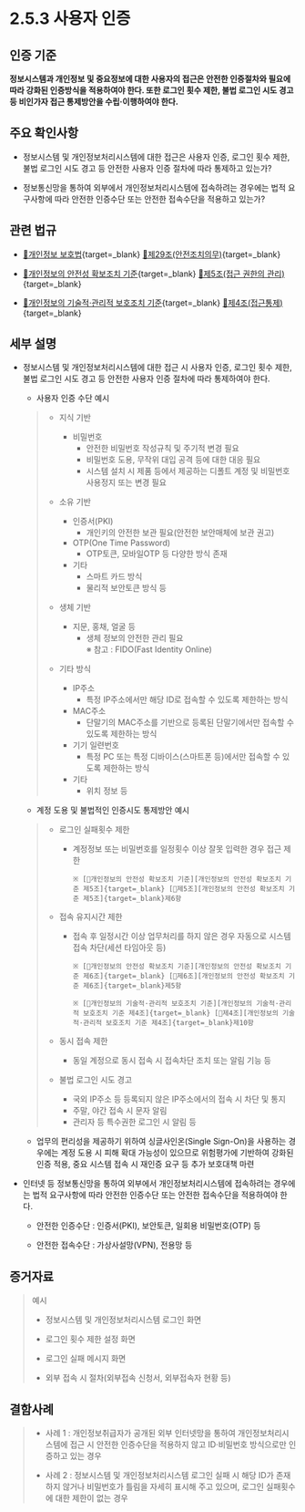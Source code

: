 # 2.5.3 사용자 인증

## 인증 기준

**정보시스템과 개인정보 및 중요정보에 대한 사용자의 접근은 안전한 인증절차와 필요에 따라 강화된 인증방식을 적용하여야 한다. 또한 로그인 횟수 제한, 불법 로그인 시도 경고 등 비인가자 접근 통제방안을 수립·이행하여야 한다.**

## 주요 확인사항

- 정보시스템 및 개인정보처리시스템에 대한 접근은 사용자 인증, 로그인 횟수 제한, 불법 로그인 시도 경고 등 안전한 사용자 인증 절차에 따라 통제하고 있는가?

- 정보통신망을 통하여 외부에서 개인정보처리시스템에 접속하려는 경우에는 법적 요구사항에 따라 안전한 인증수단 또는 안전한 접속수단을 적용하고 있는가?

## 관련 법규

- [🔗개인정보 보호법][개인정보 보호법 제29조]{target=_blank} [🔗제29조(안전조치의무)][개인정보 보호법 제29조 부분]{target=_blank}

- [🔗개인정보의 안전성 확보조치 기준][개인정보의 안전성 확보조치 기준 제5조]{target=_blank} [🔗제5조(접근 권한의 관리)][개인정보의 안전성 확보조치 기준 제5조]{target=_blank}

- [🔗개인정보의 기술적·관리적 보호조치 기준][개인정보의 기술적·관리적 보호조치 기준 제4조]{target=_blank} [🔗제4조(접근통제)][개인정보의 기술적·관리적 보호조치 기준 제4조]{target=_blank}

## 세부 설명

- 정보시스템 및 개인정보처리시스템에 대한 접근 시 사용자 인증, 로그인 횟수 제한, 불법 로그인 시도 경고 등 안전한 사용자 인증 절차에 따라 통제하여야 한다.

    - 사용자 인증 수단 예시
    >
    > - 지식 기반
    >     - 비밀번호
    >         - 안전한 비밀번호 작성규칙 및 주기적 변경 필요
    >         - 비밀번호 도용, 무작위 대입 공격 등에 대한 대응 필요
    >         - 시스템 설치 시 제품 등에서 제공하는 디폴트 계정 및 비밀번호 사용정지 또는 변경 필요
    >
    > - 소유 기반
    >     - 인증서(PKI)
    >         - 개인키의 안전한 보관 필요(안전한 보안매체에 보관 권고)
    >     - OTP(One Time Password)
    >         - OTP토큰, 모바일OTP 등 다양한 방식 존재
    >     - 기타
    >         - 스마트 카드 방식
    >         - 물리적 보안토큰 방식 등
    >
    > - 생체 기반
    >     - 지문, 홍채, 얼굴 등
    >         - 생체 정보의 안전한 관리 필요  
    >           ※ 참고 : FIDO(Fast Identity Online)
    >
    > - 기타 방식
    >     - IP주소
    >         - 특정 IP주소에서만 해당 ID로 접속할 수 있도록 제한하는 방식
    >     - MAC주소
    >         - 단말기의 MAC주소를 기반으로 등록된 단말기에서만 접속할 수 있도록 제한하는 방식
    >     - 기기 일련번호
    >         - 특정 PC 또는 특정 디바이스(스마트폰 등)에서만 접속할 수 있도록 제한하는 방식
    >     - 기타
    >         - 위치 정보 등

    - 계정 도용 및 불법적인 인증시도 통제방안 예시
    >
    > - 로그인 실패횟수 제한
    >     - 계정정보 또는 비밀번호를 일정횟수 이상 잘못 입력한 경우 접근 제한
    >
    >           ※ [🔗개인정보의 안전성 확보조치 기준][개인정보의 안전성 확보조치 기준 제5조]{target=_blank} [🔗제5조][개인정보의 안전성 확보조치 기준 제5조]{target=_blank}제6항
    >
    > - 접속 유지시간 제한
    >     - 접속 후 일정시간 이상 업무처리를 하지 않은 경우 자동으로 시스템 접속 차단(세션 타임아웃 등)
    >
    >           ※ [🔗개인정보의 안전성 확보조치 기준][개인정보의 안전성 확보조치 기준 제6조]{target=_blank} [🔗제6조][개인정보의 안전성 확보조치 기준 제6조]{target=_blank}제5항
    >
    >           ※ [🔗개인정보의 기술적·관리적 보호조치 기준][개인정보의 기술적·관리적 보호조치 기준 제4조]{target=_blank} [🔗제4조][개인정보의 기술적·관리적 보호조치 기준 제4조]{target=_blank}제10항
    >
    > - 동시 접속 제한
    >     - 동일 계정으로 동시 접속 시 접속차단 조치 또는 알림 기능 등
    >
    > - 불법 로그인 시도 경고
    >     - 국외 IP주소 등 등록되지 않은 IP주소에서의 접속 시 차단 및 통지
    >     - 주말, 야간 접속 시 문자 알림
    >     - 관리자 등 특수권한 로그인 시 알림 등

    - 업무의 편리성을 제공하기 위하여 싱글사인온(Single Sign-On)을 사용하는 경우에는 계정 도용 시 피해 확대 가능성이 있으므로 위험평가에 기반하여 강화된 인증 적용, 중요 시스템 접속 시 재인증 요구 등 추가 보호대책 마련

- 인터넷 등 정보통신망을 통하여 외부에서 개인정보처리시스템에 접속하려는 경우에는 법적 요구사항에 따라 안전한 인증수단 또는 안전한 접속수단을 적용하여야 한다.

    - 안전한 인증수단 : 인증서(PKI), 보안토큰, 일회용 비밀번호(OTP) 등

    - 안전한 접속수단 : 가상사설망(VPN), 전용망 등

## 증거자료

> 예시
>
> - 정보시스템 및 개인정보처리시스템 로그인 화면
>
> - 로그인 횟수 제한 설정 화면
>
> - 로그인 실패 메시지 화면
>
> - 외부 접속 시 절차(외부접속 신청서, 외부접속자 현황 등)

## 결함사례

> - 사례 1 : 개인정보취급자가 공개된 외부 인터넷망을 통하여 개인정보처리시스템에 접근 시 안전한 인증수단을 적용하지 않고 ID·비밀번호 방식으로만 인증하고 있는 경우
>
> - 사례 2 : 정보시스템 및 개인정보처리시스템 로그인 실패 시 해당 ID가 존재하지 않거나 비밀번호가 틀림을 자세히 표시해 주고 있으며, 로그인 실패횟수에 대한 제한이 없는 경우

[개인정보 보호법 제29조]: https://www.law.go.kr/법령/개인정보보호법/(20200805,16930,20200204)/제29조 "개인정보 보호법 제29조"
[개인정보 보호법 제29조 부분]: https://www.law.go.kr/법령/개인정보보호법/제29조 "개인정보 보호법 제29조 부분"

[개인정보의 안전성 확보조치 기준 제5조]: https://www.law.go.kr/행정규칙/(개인정보보호위원회)개인정보의안전성확보조치기준/(2021-2,20210915)/제5조 "개인정보의 안전성 확보조치 기준 제5조"

[개인정보의 안전성 확보조치 기준 제6조]: https://www.law.go.kr/행정규칙/(개인정보보호위원회)개인정보의안전성확보조치기준/(2021-2,20210915)/제6조 "개인정보의 안전성 확보조치 기준 제6조"

[개인정보의 기술적·관리적 보호조치 기준 제4조]: https://www.law.go.kr/행정규칙/(개인정보보호위원회)개인정보의기술적·관리적보호조치기준/(2021-3,20210915)/제4조 "개인정보의 기술적·관리적 보호조치 기준 제4조"
